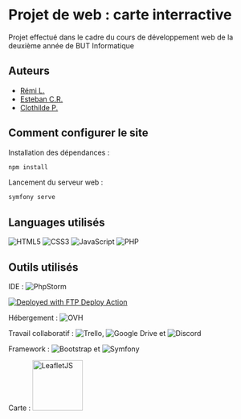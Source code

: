 # Projet de web : carte interractive

Projet effectué dans le cadre du cours de développement web de la deuxième année de BUT Informatique

## Auteurs

- [Rémi L.](https://github.com/remi-lem)
- [Esteban C.R.](https://github.com/EstebanCRz)
- [Clothilde P.](https://github.com/TorielLink)

## Comment configurer le site
Installation des dépendances :
```sh
npm install
```
[comment]: <> ( TODO : verifier ca)

Lancement du serveur web :
```sh
symfony serve
```

## Languages utilisés
![HTML5](https://img.shields.io/badge/html5-%23E34F26.svg?style=for-the-badge&logo=html5&logoColor=white)
![CSS3](https://img.shields.io/badge/css3-%231572B6.svg?style=for-the-badge&logo=css3&logoColor=white)
![JavaScript](https://img.shields.io/badge/javascript-%23323330.svg?style=for-the-badge&logo=javascript&logoColor=%23F7DF1E)
![PHP](https://img.shields.io/badge/php-%23777BB4.svg?style=for-the-badge&logo=php&logoColor=white)

## Outils utilisés

IDE : ![PhpStorm](https://img.shields.io/badge/phpstorm-143?style=for-the-badge&logo=phpstorm&logoColor=black&color=black&labelColor=darkorchid)

[<img alt="Deployed with FTP Deploy Action" src="https://img.shields.io/badge/Deployed With-FTP DEPLOY ACTION-%3CCOLOR%3E?style=for-the-badge&color=0077b6">](https://github.com/SamKirkland/FTP-Deploy-Action)

Hébergement : ![OVH](https://img.shields.io/badge/ovh-%23123F6D.svg?style=for-the-badge&logo=ovh&logoColor=#123F6D)

Travail collaboratif : ![Trello](https://img.shields.io/badge/Trello-%23026AA7.svg?style=for-the-badge&logo=Trello&logoColor=white), ![Google Drive](https://img.shields.io/badge/Google%20Drive-4285F4?style=for-the-badge&logo=googledrive&logoColor=white) et ![Discord](https://img.shields.io/badge/Discord-%235865F2.svg?style=for-the-badge&logo=discord&logoColor=white)

Framework : ![Bootstrap](https://img.shields.io/badge/bootstrap-%238511FA.svg?style=for-the-badge&logo=bootstrap&logoColor=white) et ![Symfony](https://img.shields.io/badge/symfony-%23000000.svg?style=for-the-badge&logo=symfony&logoColor=white)

Carte : <img src="https://leafletjs.com/docs/images/logo.png" alt="LeafletJS" width="100"/>
